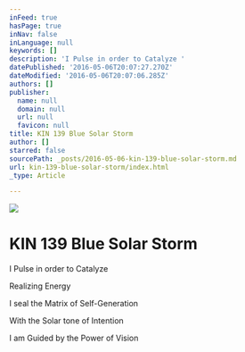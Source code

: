 ```yaml
---
inFeed: true
hasPage: true
inNav: false
inLanguage: null
keywords: []
description: 'I Pulse in order to Catalyze '
datePublished: '2016-05-06T20:07:27.270Z'
dateModified: '2016-05-06T20:07:06.285Z'
authors: []
publisher:
  name: null
  domain: null
  url: null
  favicon: null
title: KIN 139 Blue Solar Storm
author: []
starred: false
sourcePath: _posts/2016-05-06-kin-139-blue-solar-storm.md
url: kin-139-blue-solar-storm/index.html
_type: Article

---
```

![](https://the-grid-user-content.s3-us-west-2.amazonaws.com/b217b6f4-0223-4fb3-8d01-bb4d77526dac.png)

# KIN 139 Blue Solar Storm

I Pulse in order to Catalyze 

Realizing Energy

I seal the Matrix of Self-Generation

With the Solar tone of Intention

I am Guided by the Power of Vision